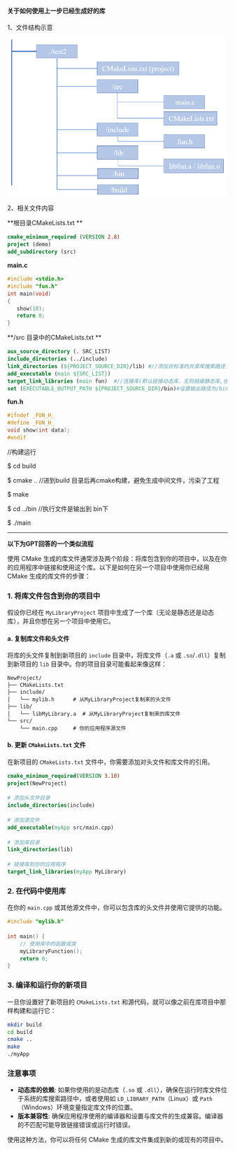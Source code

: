 #### 关于如何使用上一步已经生成好的库

1、文件结构示意

![](05.png)

2、相关文件内容

**根目录CMakeLists.txt **

```cmake
cmake_minimum_required (VERSION 2.8)
project (demo)
add_subdirectory (src)
```

**main.c**

```c
#include <stdio.h>
#include "fun.h"
int main(void)
{
   show(10);
   return 0;
}
```

**/src 目录中的CMakeLists.txt **

```cmake
aux_source_directory (. SRC_LIST)
include_directories (../include)
link_directories (${PROJECT_SOURCE_DIR}/lib) #//添加非标准的共享库搜索路径
add_executable (main ${SRC_LIST})
target_link_libraries (main fun)  #//连接库(默认链接动态库，无则链接静态库,也可指明链接fun.a)
set (EXECUTABLE_OUTPUT_PATH ${PROJECT_SOURCE_DIR}/bin)#设置输出路径为/bin
```

**fun.h**

```c
#ifndef _FUN_H_
#define _FUN_H_
void show(int data);
#endif	
```

//构建运行

 $ cd build 

$ cmake ..   //进到build 目录后再cmake构建，避免生成中间文件，污染了工程 

$ make 

$ cd ../bin  //执行文件是输出到 bin下   

$ ./main 

------



**以下为GPT回答的一个类似流程**

使用 CMake 生成的库文件通常涉及两个阶段：将库包含到你的项目中，以及在你的应用程序中链接和使用这个库。以下是如何在另一个项目中使用你已经用 CMake 生成的库文件的步骤：

### 1. **将库文件包含到你的项目中**

假设你已经在 `MyLibraryProject` 项目中生成了一个库（无论是静态还是动态库），并且你想在另一个项目中使用它。

#### a. **复制库文件和头文件**

将库的头文件复制到新项目的 `include` 目录中，将库文件（`.a` 或 `.so`/`.dll`）复制到新项目的 `lib` 目录中。你的项目目录可能看起来像这样：

```
NewProject/
├── CMakeLists.txt
├── include/
│   └── mylib.h      # 从MyLibraryProject复制来的头文件
├── lib/
│   └── libMyLibrary.a  # 从MyLibraryProject复制来的库文件
└── src/
    └── main.cpp     # 你的应用程序源文件
```

#### b. **更新 `CMakeLists.txt` 文件**

在新项目的 `CMakeLists.txt` 文件中，你需要添加对头文件和库文件的引用。

```cmake
cmake_minimum_required(VERSION 3.10)
project(NewProject)

# 添加头文件目录
include_directories(include)

# 添加源文件
add_executable(myApp src/main.cpp)

# 添加库目录
link_directories(lib)

# 链接库到你的应用程序
target_link_libraries(myApp MyLibrary)
```

### 2. **在代码中使用库**

在你的 `main.cpp` 或其他源文件中，你可以包含库的头文件并使用它提供的功能。

```cpp
#include "mylib.h"

int main() {
    // 使用库中的函数或类
    myLibraryFunction();
    return 0;
}
```

### 3. **编译和运行你的新项目**

一旦你设置好了新项目的 `CMakeLists.txt` 和源代码，就可以像之前在库项目中那样构建和运行它：

```bash
mkdir build
cd build
cmake ..
make
./myApp
```

### 注意事项

- **动态库的依赖**: 如果你使用的是动态库（`.so` 或 `.dll`），确保在运行时库文件位于系统的库搜索路径中，或者使用如 `LD_LIBRARY_PATH`（Linux）或 `Path`（Windows）环境变量指定库文件的位置。
- **版本兼容性**: 确保应用程序使用的编译器和设置与库文件的生成兼容。编译器的不匹配可能导致链接错误或运行时错误。

使用这种方法，你可以将任何 CMake 生成的库文件集成到新的或现有的项目中。